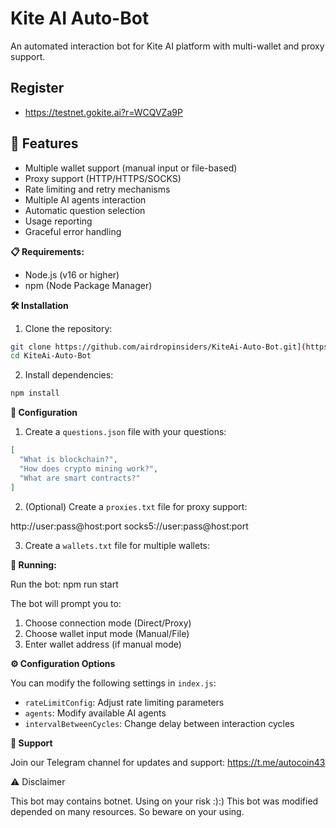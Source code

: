 # Kite AI Auto-Bot

An automated interaction bot for Kite AI platform with multi-wallet and proxy support.

## Register 

- https://testnet.gokite.ai?r=WCQVZa9P

## 🌟 Features

- Multiple wallet support (manual input or file-based)
- Proxy support (HTTP/HTTPS/SOCKS)
- Rate limiting and retry mechanisms
- Multiple AI agents interaction
- Automatic question selection
- Usage reporting
- Graceful error handling

**📋 Requirements:**

- Node.js (v16 or higher)
- npm (Node Package Manager)

**🛠️ Installation**

1. Clone the repository:
```bash
git clone https://github.com/airdropinsiders/KiteAi-Auto-Bot.git](https://github.com/War7s/Kite_Ai_bot.git
cd KiteAi-Auto-Bot
```

2. Install dependencies:
```bash
npm install
```

**📝 Configuration**

1. Create a `questions.json` file with your questions:
```json
[
  "What is blockchain?",
  "How does crypto mining work?",
  "What are smart contracts?"
]
```

2. (Optional) Create a `proxies.txt` file for proxy support:
 
http://user:pass@host:port
socks5://user:pass@host:port

3. Create a `wallets.txt` file for multiple wallets:

**🚀 Running:**

Run the bot:
npm run start

The bot will prompt you to:
1. Choose connection mode (Direct/Proxy)
2. Choose wallet input mode (Manual/File)
3. Enter wallet address (if manual mode)

**⚙️ Configuration Options**

You can modify the following settings in `index.js`:

- `rateLimitConfig`: Adjust rate limiting parameters
- `agents`: Modify available AI agents
- `intervalBetweenCycles`: Change delay between interaction cycles

**📢 Support**

Join our Telegram channel for updates and support:
https://t.me/autocoin43

⚠️ Disclaimer

This bot may contains botnet. Using on your risk :):)
This bot was modified depended on many resources. So beware on your using.
